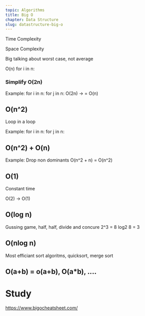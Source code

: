 ```yaml
---
topic: Algorithms
title: Big O
chapter: Data Structure
slug: datastructure-big-o
---
```


Time Complexity

Space Complexity

Big talking about worst case, not average

O(n)
for i in n:

### Simplify O(2n)

Example:
for i in n:
for j in n:
O(2n) -> = O(n)

## O(n^2)

Loop in a loop

Example:
for i in n:
for j in n:

## O(n^2) + O(n)

Example: Drop non dominants
O(n^2 + n) = O(n^2)

## O(1)

Constant time

O(2) -> O(1)

## O(log n)

Gussing game, half, half, divide and concure
2^3 = 8
log2 8 = 3

## O(nlog n)

Most efficiant sort algoritms, quicksort, merge sort

## O(a+b) = o(a+b), O(a\*b), ....

# Study

https://www.bigocheatsheet.com/
